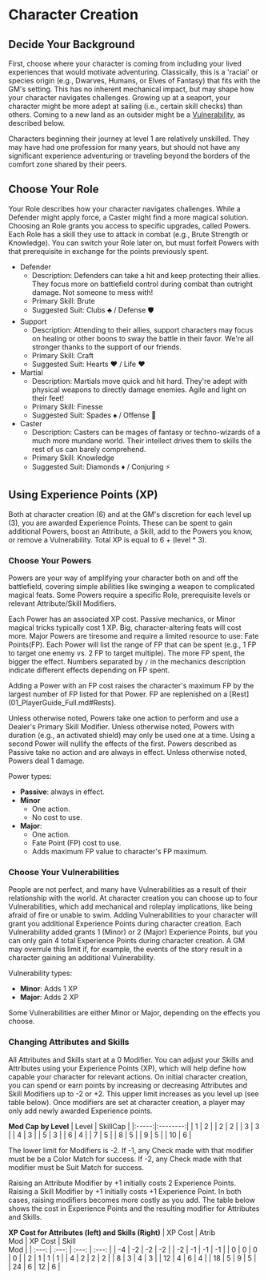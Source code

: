 # Character Creation

## Decide Your Background

First, choose where your character is coming from including your lived experiences that
would motivate adventuring. Classically, this is a 'racial' or species origin
(e.g., Dwarves, Humans, or Elves of Fantasy) that fits with the GM's setting. 
This has no inherent mechanical impact, but may shape how your character
navigates challenges. Growing up at a seaport, your character might be more
adept at sailing (i.e., certain skill checks) than others. Coming to a new land as an
outsider might be a [Vulnerability](#Choose-Your-Vulnerabilities), as described below.

Characters beginning their journey at level 1 are relatively unskilled. They may have 
had one profession for many years, but should not have any significant experience 
adventuring or traveling beyond the borders of the comfort zone shared by their peers.

## Choose Your Role

Your Role describes how your character navigates challenges. While a Defender might
apply force, a Caster might find a more magical solution. Choosing an Role grants you
access to specific upgrades, called Powers. Each Role has a skill they use to attack in
combat (e.g., Brute Strength or Knowledge). You can switch your Role later on, but must
forfeit Powers with that prerequisite in exchange for the points previously spent.

- Defender
  - Description: Defenders can take a hit and keep protecting their allies. They focus
  more on battlefield control during combat than outright damage. Not someone to mess
  with!
  - Primary Skill: Brute
  - Suggested Suit: Clubs ♣️ / Defense 🛡
- Support
   - Description: Attending to their allies, support characters may focus on healing or
   other boons to sway the battle in their favor. We're all stronger thanks to the
   support of our friends.
   - Primary Skill: Craft
   - Suggested Suit: Hearts ♥️ / Life ❤️‍
- Martial
   - Description: Martials move quick and hit hard. They're adept with physical weapons
   to directly damage enemies. Agile and light on their feet!
   - Primary Skill: Finesse
   - Suggested Suit: Spades ♠️ / Offense 🤛
- Caster
   - Description: Casters can be mages of fantasy or techno-wizards of a much more
   mundane world. Their intellect drives them to skills the rest of us can barely
   comprehend.
   - Primary Skill: Knowledge
   - Suggested Suit: Diamonds ♦️ / Conjuring ⚡️

## Using Experience Points (XP)

Both at character creation (6) and at the GM's discretion for each level up (3), you are
awarded Experience Points. These can be spent to gain additional Powers, boost an
Attribute, a Skill, add to the Powers you know, or remove a Vulnerability. Total XP is
equal to 6 + (level * 3).

### Choose Your Powers

Powers are your way of amplifying your character both on and off the battlefield, covering simple abilities like swinging a weapon to complicated magical feats. 
Some Powers require a specific Role,
prerequisite levels or relevant Attribute/Skill Modifiers.

Each Power has an associated XP cost. Passive mechanics, or Minor magical tricks
typically cost 1 XP. Big, character-altering feats will cost more. Major Powers are
tiresome and require a limited resource to use: Fate Points(FP). Each Power will list
the range of FP that can be spent (e.g., 1 FP to target one enemy vs. 2 FP to target
multiple). The more FP spent, the bigger the effect. Numbers separated by `/` in the
mechanics description indicate different effects depending on FP spent.

Adding a Power with an FP cost raises the character's maximum FP by the largest number
of FP listed for that Power. FP are replenished on a [Rest]
(01_PlayerGuide_Full.md#Rests).

Unless otherwise noted, Powers take one action to perform and use a Dealer's Primary
Skill Modifier. Unless otherwise noted, Powers with duration (e.g., an activated
shield) may only be used one at a time. Using a second Power will nullify the effects
of the first. Powers described as Passive take no action and are always in effect.
Unless otherwise noted, Powers deal 1 damage.

Power types:
- **Passive**: always in effect.
- **Minor**
   + One action.
   + No cost to use.
- **Major**: 
   + One action.
   + Fate Point (FP) cost to use. 
   + Adds maximum FP value to character's FP maximum.

### Choose Your Vulnerabilities

People are not perfect, and many have Vulnerabilities as a result of their relationship
with the world. At character creation you can choose up to four Vulnerabilities, which
add mechanical and roleplay implications, like being afraid of fire or unable to swim.
Adding Vulnerabilities to your character will grant you additional Experience Points
during character creation. Each Vulnerability added grants 1 (Minor) or 2 (Major) Experience Points,
but you can only gain 4 total Experience Points during character creation. A GM may
overrule this limit if, for example, the events of the story result in a character
gaining an additional Vulnerability.

Vulnerability types:
- **Minor**: Adds 1 XP
- **Major**: Adds 2 XP

Some Vulnerabilities are either Minor or Major, depending on the effects you choose.

### Changing Attributes and Skills

All Attributes and Skills start at a 0 Modifier. You can adjust your Skills and
Attributes using your Experience Points (XP), which will help define how capable your
character for relevant actions. On initial character creation, you can spend or earn
points by increasing or decreasing Attributes and Skill Modifiers up to -2 or +2. This
upper limit increases as you level up (see table below). Once modifiers are set at
character creation, a player may only add newly awarded Experience points.

**Mod Cap by Level**
| Level | SkillCap |
|:-----:|:--------:|
| 1     | 2        |
| 2     | 2        |
| 3     | 3        |
| 4     | 3        |
| 5     | 3        |
| 6     | 4        |
| 7     | 5        |
| 8     | 5        |
| 9     | 5        |
| 10    | 6        |

The lower limit for Modifiers is -2. If -1, any Check made with that modifier must be 
be a Color Match for success. If -2, any Check made with that modifier must be Suit 
Match for success.

Raising an Attribute Modifier by +1 initially costs 2 Experience Points. Raising a Skill
Modifier by +1 initially costs +1 Experience Point. In both cases, raising
modifiers becomes more costly as you add. The table below shows the cost in
Experience Points and the resulting modifier for Attributes and Skills.

**XP Cost for Attributes (left) and Skills (Right)**
| XP Cost | Atrib<br />Mod | XP Cost | Skill<br />Mod |
|  :---:  |    :---:       |  :---:  |    :---:       |
|     -4  | -2             |     -2  | -2             |
|     -2  | -1             |     -1  | -1             |
|     0   | 0              |     0   | 0              |
|     2   | 1              |     1   | 1              |
|     4   | 2              |     2   | 2              |
|     8   | 3              |     4   | 3              |
|     12  | 4              |     6   | 4              |
|     18  | 5              |     9   | 5              |
|     24  | 6              |     12  | 6              |
